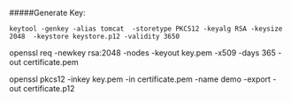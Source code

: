 
#####Generate Key:
```
keytool -genkey -alias tomcat  -storetype PKCS12 -keyalg RSA -keysize 2048  -keystore keystore.p12 -validity 3650
```


openssl req -newkey rsa:2048 -nodes -keyout key.pem -x509 -days 365 -out certificate.pem


openssl pkcs12  -inkey key.pem -in certificate.pem -name demo -export -out certificate.p12